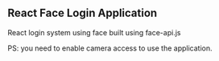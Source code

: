 ## React Face Login Application

React login system using face built using face-api.js

PS: you need to enable camera access to use the application.
